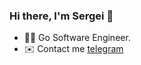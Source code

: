 ### Hi there, I'm Sergei 👋


- :technologist: Go Software Engineer.
- :envelope: Contact me [telegram](https://t.me/gorlovq)

